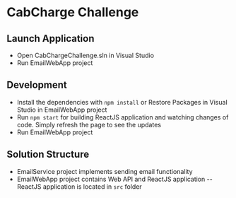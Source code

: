 # CabCharge Challenge

## Launch Application

- Open CabChargeChallenge.sln in Visual Studio
- Run EmailWebApp project

## Development

- Install the dependencies with `npm install` or Restore Packages in Visual Studio in EmailWebApp project
- Run `npm start` for building ReactJS application and watching changes of code. Simply refresh the page to see the updates
- Run EmailWebApp project

## Solution Structure

- EmailService project implements sending email functionality
- EmailWebApp project contains Web API and ReactJS application
-- ReactJS application is located in `src` folder